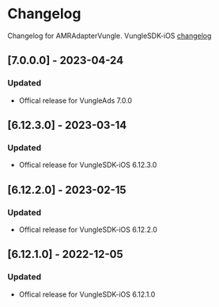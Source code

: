 # Changelog

Changelog for AMRAdapterVungle. 
VungleSDK-iOS [changelog](https://support.vungle.com/hc/en-us/articles/360002925791-Get-Started-with-Vungle-iOS-SDK-v-6#GDPRRecommendedImplementationInstructions)

## [7.0.0.0] - 2023-04-24
### Updated
- Offical release for VungleAds 7.0.0

## [6.12.3.0] - 2023-03-14
### Updated
- Offical release for VungleSDK-iOS 6.12.3.0

## [6.12.2.0] - 2023-02-15
### Updated
- Offical release for VungleSDK-iOS 6.12.2.0

## [6.12.1.0] - 2022-12-05
### Updated
- Offical release for VungleSDK-iOS 6.12.1.0
